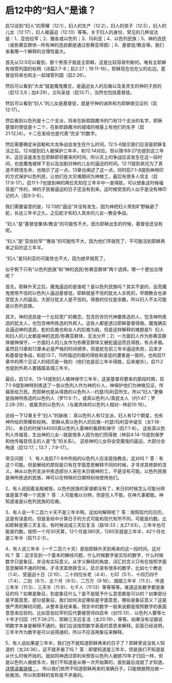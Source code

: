 # 启12中的“妇人”是谁？

启12谈到“妇人”的荣耀（12:1），妇人的生产（12:2），妇人的孩子（12:5），妇人的儿女（12:17），妇人被逼迫（12:13）等等。关于妇人的身份，常见的几种说法是：1、亚伯拉罕；2、雅各或以色列；3、玛利亚；4、以色列民族；5、神的选民（或弥赛亚群体--所有神的选民都是通过弥赛亚得救）；6、基督徒/教会等。我们来看哪一个解释的合理性最大。

首先从12:5可以看到，那个男孩子就是主耶稣。这是比较容易判断的。唯有主耶稣有辖管列国的权柄（诗篇2:7-8；启2:27；19:11-16），耶稣现在也在父的右边。基督徒将来也和主一起辖管列国（启2:26）。

然后可以看到“大龙”就是魔鬼撒旦，是逼迫女人的后裔以及圣灵生的神的子民的（启12:3,9；加4:29），又叫圣徒（启13:7），当然也包括基督徒。

然后可以看到“妇人”的儿女是基督徒，就是守神的诫命和为耶稣做见证的（启12:17）。

然后看到以色列是十二个支派，将来在新耶路撒冷的门有12个支派的名字，耶稣基督的使徒是十二个，在新耶路撒冷的城墙的根基上有他们的名字（启21:12,14）。十二在圣经也是代表“完全”的数字。

然后需要确定米迦勒和大龙争战会发生在什么时间。12:5-6提示我们应该是耶稣复活之后。12:6提到妇人被保护三年半，和12:14对应。但以理书9:27也提到这三年半。这应该是发生在耶稣即将要来的时间。所以天上的争战应该发生在这一段时间。也是魔鬼被摔下去以及加剧对神的儿女的逼迫的时间。12:11提到弟兄为了真道不顾惜生命，也暗示了这一点。13章也阐述了这一点。同时启7:1-8提到神用印的方式保护以色列民，让他们在大灾难期间为神做工，最后有很多人信主（启17:9-17）。启11:1-7也提到神的两位先知在三年半中一直得胜，可以想象这时候福音是广传的，神的子民被逼迫的日子还没有到来。这时候受苦的人似乎是没有神印记的人（启9:3-6）。

我们需要留意的是，12:13的“逼迫”并没有发生，因为神把妇人带到旷野躲避了蛇，长达三年半之久。之后蛇才和妇人其余的儿女--教会争战。

“妇人”是“基督徒集体/教会”的可能性不大，因为耶稣出生的时候，基督徒还没有呢。

“妇人”是“亚伯拉罕”“雅各”的可能性不大，因为他们早就死了，不可能活到耶稣再来之前的这三年半。

“妇人”是玛利亚的可能性也不大，因为她早就死了。

似乎剩下只有“以色列民族”和“神的选民/弥赛亚群体”两个选择。哪一个更加合理呢？

首先，耶稣升天之后，魔鬼逼迫的是谁呢？是以色列民族吗？其实不是的，反而魔鬼使用不信的以色列人逼迫基督徒。耶稣就是不信的犹太人杀死的，早期教会也承受犹太人的逼迫。大部分犹太人是不信的。得救的仅仅是余数。所以妇人不太可能是以色列民族。

其次，神的选民是一个比较宽广的概念，包含历世历代神要拣选的人，包含神所拣选的犹太人，也包含神所拣选的外邦人。这些人都是透过耶稣基督得救。魔鬼确实会逼迫神的选民，蛇的后裔也和女人的后裔为敌，但是这样解释的难题是1）妇人和妇人的儿女都是神的选民/弥赛亚群体，无法分开；2）一方面妇人作为弥赛亚群体被神保守，一方面妇人的儿女作为弥赛亚群体又被蛇逼迫而且得胜，有点矛盾。虽然启13章和12章未必是严格的时间顺序，但是蛇在前三年半逼迫失败，后来才和基督徒争战，和启13:7，15所描述的兽的得胜和圣徒的遭害是一致的，也和启11章中的两个见证人的经历是一致的（他们也是前三年半得胜，后来被杀）。启11:2也提到外邦人要践踏圣城三年半。

最后，启12:6，13-14提到妇人被神保守三年半，这是基督将要来的那段时期，启7:1-8提到神特别拣选了一些以色列人作为神的仆人，神保护他们为神做见证，传福音给万民。而耶稣也是从得救的以色列人--约瑟/玛利亚所生。所以“妇人”更像是指神所拣选的以色列人（罗11:5-7），或真以色列人/真犹太人（约1:47；罗2:28-29），或属灵的以色列人（与属肉体的以色列人相对--林前10:18）。

总结一下12章关于“妇人”的脉络：
真以色列人有12支派，妇人有12个颗星，也有神所给的荣耀和权柄。
耶稣从真以色列人的后裔--约瑟/玛利亚中诞生（太1:18-25）。
末日的时候144000真以色列人蒙神的看顾和保守（启7:1-8）。
这些真以色列人传福音，生出神的儿女--就是很多人因为他们而得救（林前4:14-15提到保罗和他传福音信主的人是“生”的关系）。
这些神的儿女将会受魔鬼的逼迫，大部分会殉道（启12:17,；13:7；7:9-17）。

常见问题：
1、有人说启7:1-8中所指的以色列人应该是指教会，这对吗？
答：有这个可能。但是解经的原则是只有在字面意思解释不同的时候，才寻求其修辞的含义。神从以色列支派中拣选部分人来在末日做神的工，不是没有可能。以色列民族是神所拣选的民族，神可以在特殊的日期特别地使用他们。

2、有人说因着圣殿被毁，以色列民族的家谱都没有了，末日的时候怎么可能分辨谁是属于哪一个民族？
答：人可能难以分辨，但是在人不能，在神凡事都能。神知道谁是以色列民族的后裔。

3、有人说一千二百六十天不是三年半啊。这如何解释呢？
答：按照现代的日历，这是有误差的。但是圣经中计算日子的方式可能和现代有所不同，可能是约数。比如耶稣是第三天复活，有时候说成三天后复活（路18:33；太27:63）。三年半也可能是约数。按照一个月30天算，12个月是360天，1260天就是三年半，42个月也是三年半（启11:2-3）。

4、有人说三年半（一千二百六十天）是指耶稣升天到再来的这一段时间。这对吗？
答：这涉及到一个基本的解经问题，什么时候数字是实际的数字，什么时候数字只是象征，并没有实际意义。从字义解经的角度，词汇的含义只有在按照字面意思解释不通的时候，才寻求其修辞含义。启示录有很多的数字，比如七个教会（1:4）、受逼迫十日（2:10）、二十四位长老（4:4）、七印（5:1）、十四万四千（7:4）、二刻（8:1）、五个月（9:5）、二万万（9:16）、践踏三年半（11:2）、传道三年半（11:3）、三天半（11:9）、七千人（11:13）等等等等。难道这些数字都是象征的吗？如果是象征，到底象征什么？是不是赋予什么意思都是可以的？如果部分是字面意思，部分是象征，我们如何决定哪些是字面意思，哪些是象征意义？这是很严肃的解经问题。从整本圣经来看，预言中的数字一般来说都是按照数字的表面意思来应验的。比如亚伯拉罕的后代要被苦待四百年（创15:13）、以色列人要等七十年才归回（代下36:21）、耶稣三天后复活（太20:19），等等。如果没有证据说明数字本身是解释不通的，我们应该按照数字表面的意思来解释。前面已经说明，三年半作为数字是可以说得通的，所以不应该用象征来解释。

5、有人说如果是三年半，我们岂不就知道耶稣再来的日子了？耶稣曾说没有人知道的（太24:36），这不就矛盾了吗？
答：即便知道是三年半，但是我们不知道是从什么时候开始的。就如同神透过耶利米预告以色列人被掳70年才归回一样，但是以色列人被掳多次，我们不知道是从哪一次开始算的，直到最后成就了才知道。[详情请看链接：](https://www.simai.life/node/12577/)。
所以我们依然不知道耶稣再来的准确日子，只能根据预兆做一些推测。所以和耶稣的宣称是不矛盾的。
